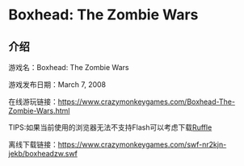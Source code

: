 # Boxhead: The Zombie Wars

## 介绍

游戏名：Boxhead: The Zombie Wars

游戏发布日期：March 7, 2008

在线游玩链接：https://www.crazymonkeygames.com/Boxhead-The-Zombie-Wars.html

TIPS:如果当前使用的浏览器无法不支持Flash可以考虑下载[Ruffle](https://ruffle.rs/)

离线下载链接：https://www.crazymonkeygames.com/swf-nr2kjn-jekb/boxheadzw.swf
